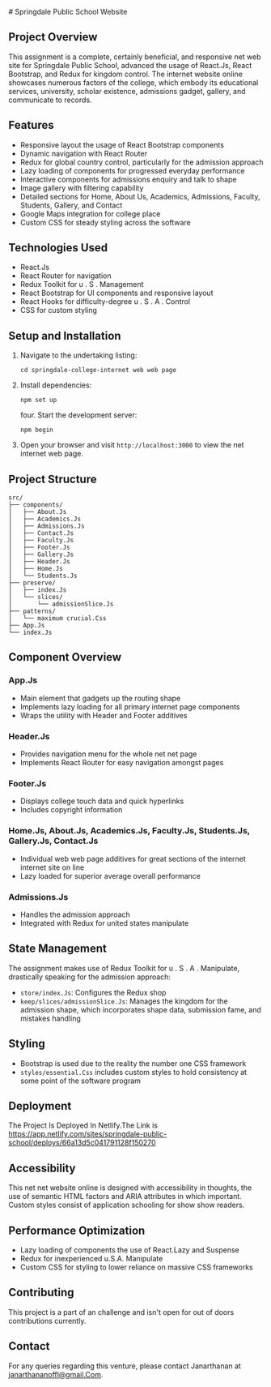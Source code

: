 ﻿﻿﻿﻿# Springdale Public School Website

## Project Overview

This assignment is a complete, certainly beneficial, and responsive net web site for Springdale Public School, advanced the usage of React.Js, React Bootstrap, and Redux for kingdom control. The internet website online showcases numerous factors of the college, which embody its educational services, university, scholar existence, admissions gadget, gallery, and communicate to records.

## Features

- Responsive layout the usage of React Bootstrap components
- Dynamic navigation with React Router
- Redux for global country control, particularly for the admission approach
- Lazy loading of components for progressed everyday performance
- Interactive components for admissions enquiry and talk to shape
- Image gallery with filtering capability
- Detailed sections for Home, About Us, Academics, Admissions, Faculty, Students, Gallery, and Contact
- Google Maps integration for college place
- Custom CSS for steady styling across the software

## Technologies Used

- React.Js
- React Router for navigation
- Redux Toolkit for u . S . Management
- React Bootstrap for UI components and responsive layout
- React Hooks for difficulty-degree u . S . A . Control
- CSS for custom styling

## Setup and Installation

    
1. Navigate to the undertaking listing:
    
    ```
    cd springdale-college-internet web web page
    
    ```
    
2. Install dependencies:
    
    ```
    npm set up
    
    ```
    
   four. Start the development server:
    
    ```
    npm begin
    
    ```
    
3. Open your browser and visit `http://localhost:3000` to view the net internet web page.

## Project Structure

```
src/
├── components/
│   ├── About.Js
│   ├── Academics.Js
│   ├── Admissions.Js
│   ├── Contact.Js
│   ├── Faculty.Js
│   ├── Footer.Js
│   ├── Gallery.Js
│   ├── Header.Js
│   ├── Home.Js
│   └── Students.Js
├── preserve/
│   ├── index.Js
│   └── slices/
│       └── admissionSlice.Js
├── patterns/
│   └── maximum crucial.Css
├── App.Js
└── index.Js

```

## Component Overview

### App.Js

- Main element that gadgets up the routing shape
- Implements lazy loading for all primary internet page components
- Wraps the utility with Header and Footer additives

### Header.Js

- Provides navigation menu for the whole net net page
- Implements React Router for easy navigation amongst pages

### Footer.Js

- Displays college touch data and quick hyperlinks
- Includes copyright information

### Home.Js, About.Js, Academics.Js, Faculty.Js, Students.Js, Gallery.Js, Contact.Js

- Individual web web page additives for great sections of the internet internet site on line
- Lazy loaded for superior average overall performance

### Admissions.Js

- Handles the admission approach
- Integrated with Redux for united states manipulate

## State Management

The assignment makes use of Redux Toolkit for u . S . A . Manipulate, drastically speaking for the admission approach:

- `store/index.Js`: Configures the Redux shop
- `keep/slices/admissionSlice.Js`: Manages the kingdom for the admission shape, which incorporates shape data, submission fame, and mistakes handling

## Styling

- Bootstrap is used due to the reality the number one CSS framework
- `styles/essential.Css` includes custom styles to hold consistency at some point of the software program

## Deployment

The Project Is Deployed In Netlify.The Link is https://app.netlify.com/sites/springdale-public-school/deploys/66a13d5c041791128f150270

## Accessibility

This net net website online is designed with accessibility in thoughts, the use of semantic HTML factors and ARIA attributes in which important. Custom styles consist of application schooling for show show readers.

## Performance Optimization

- Lazy loading of components the use of React.Lazy and Suspense
- Redux for inexperienced u.S.A. Manipulate
- Custom CSS for styling to lower reliance on massive CSS frameworks

## Contributing

This project is a part of an challenge and isn't open for out of doors contributions currently.

## Contact

For any queries regarding this venture, please contact Janarthanan at janarthananoffl@gmail.Com.